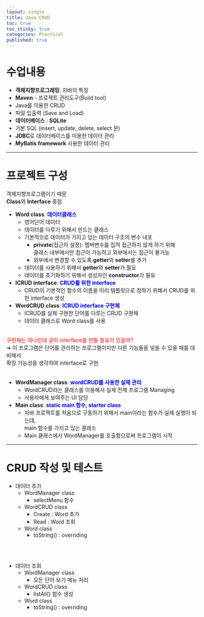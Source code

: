 ```yaml
---
layout: single
title: Java CRUD
toc: true
toc_sticky: true
categories: Practical
published: true
---
```


# 수업내용
* **객체지향프로그래밍**: 자바의 특징
* **Maven** - 프로젝트 관리도구(Build tool)
* Java를 이용한 CRUD
* 파일 입출력 (Save and Load)
* **데이터베이스** : **SQLite**
* 기본 SQL (insert, update, delete, select 문)
* **JDBC**로 데이터베이스를 이용한 데이터 관리
* **MyBatis framework** 사용한 데이터 관리

-----------

# 프로젝트 구성
객체지향프로그램이기 때문<br/>
**Class**와 **Interface** 중점<br/>
* **Word class**: <span style="color: blue">**데이터클래스**</span>
    * 영어단어 데이터
    * 데이터를 다루기 위해서 만드는 클래스
    * 기본적으로 데이터가 가지고 있는 데이터 구조의 변수 내포
        * **private**(접근자 설정): 멤버변수를 집적 접근하지 않게 하기 위해<br/>
            클래스 내부에서만 접근이 가능하고 외부에서는 접근이 불가능
        * 외부에서 변경할 수 있도록 **getter**와 **setter**를 추가
    * 데이터를 사용하기 위해서 **getter**와 **setter**가 필요
    * 데이터를 초기화하기 위해서 생성자인 **constructor**가 필요
* **ICRUD interface**: <span style="color: blue">**CRUD를 위한 interface**</span>
    * CRUD의 기본적인 함수의 이름을 미리 템플릿으로 정하기 위해서 CRUD를 위한 interface 생성
* **WordCRUD class**: <span style="color: blue">**ICRUD interface 구현체**</span>
    * ICRUD를 실제 구현한 단어를 다루는 CRUD 구현체
    * 데이터 클래스로 Word class를 사용
    
<br/>
<span style="color: red">구현체는 하나인데 굳이 interface를 만들 필요가 있을까?</span><br/>
➔ 이 프로그램은 단어를 관리하는 프로그램이지만 다른 기능들을 넣을 수 있을 때를 대비해서<br/>확장 가능성을 생각하여 interface로 구현<br/>
<br/>

* **WordManager class**: <span style="color: blue">**wordCRUD를 사용한 실제 관리**</span>
    * WordCRUD라는 클래스를 이용해서 실제 전체 프로그램 Managing
    * 사용자에게 보여주는 UI 담당
* **Main class**: <span style="color: blue">**static main 함수, starter class**</span>
    * 자바 프로젝트를 처음으로 구동하기 위해서 main이라는 함수가 실제 실행이 되는데,<br/>main 함수를 가지고 있는 클래스
    * Main 클래스에서 WordManager를 호출함으로써 프로그램이 시작

-----------

# CRUD 작성 및 테스트
* 데이터 추가
   * WordManager class
       * selectMenu 함수 
   * WordCRUD class
       * Create : Word 추가
       * Read : Word 조회
   * Word class
       * toString() : overriding
<br/>
<br/>

* 데이터 조회
    * WordManager class
        * 모든 단어 보기 메뉴 처리
    * WordCRUD class
        * listAll() 함수 생성
    * Word class
        * toString() : overriding
